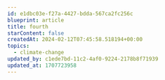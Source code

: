 ```yaml
---
id: e1dbc03e-f27a-4427-bdda-567ca2fc256c
blueprint: article
title: fourth
starContent: false
createdAt: 2024-02-12T07:45:58.518194+00:00
topics:
  - climate-change
updated_by: c1ede7bd-11c2-4af0-9224-2178b8f71939
updated_at: 1707723958
---
```

